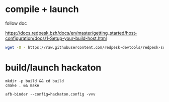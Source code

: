 

# compile + launch

follow doc

https://docs.redpesk.bzh/docs/en/master/getting_started/host-configuration/docs/1-Setup-your-build-host.html

```bash
wget -O - https://raw.githubusercontent.com/redpesk-devtools/redpesk-sdk-tools/master/install-redpesk-sdk.sh | bash
```


# build/launch hackaton 

```
mkdir -p build && cd build 
cmake . && make

afb-binder --config=hackaton.config -vvv
```
